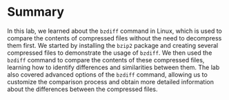 # Summary

In this lab, we learned about the `bzdiff` command in Linux, which is used to compare the contents of compressed files without the need to decompress them first. We started by installing the `bzip2` package and creating several compressed files to demonstrate the usage of `bzdiff`. We then used the `bzdiff` command to compare the contents of these compressed files, learning how to identify differences and similarities between them. The lab also covered advanced options of the `bzdiff` command, allowing us to customize the comparison process and obtain more detailed information about the differences between the compressed files.
